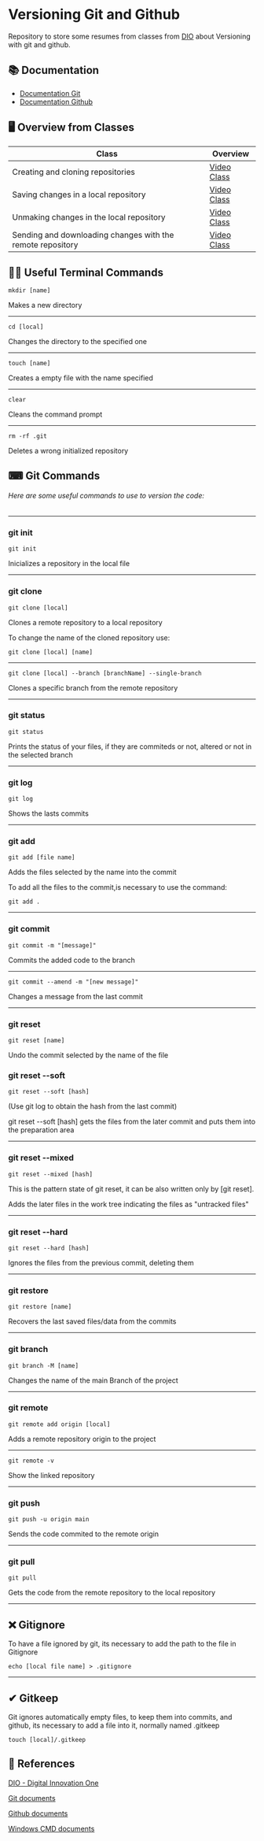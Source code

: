 
# Versioning Git and Github


Repository to store some resumes from classes from [DIO](https://web.dio.me/course/versionamento-de-codigo-com-git-e-github/learning/f3cbaa66-efbd-4c25-842e-2069c188c066?back=/track/potencia-tech-ifood-desenvolvimento-de-jogos&tab=undefined&moduleId=undefined) about Versioning with git and github.

## 📚 Documentation

- [Documentation Git](https://git-scm.com/docs/git/en)
- [Documentation Github](https://docs.github.com/en)

## 🖥 Overview from Classes

|Class|Overview|
|---|---|
|Creating and cloning repositories|[Video Class](https://web.dio.me/course/versionamento-de-codigo-com-git-e-github/learning/a377a00b-461c-4ab0-8258-3addd2fef14c?back=/track/potencia-tech-ifood-desenvolvimento-de-jogos&tab=undefined&moduleId=undefined)|
|Saving changes in a local repository|[Video Class](https://web.dio.me/course/versionamento-de-codigo-com-git-e-github/learning/599dd3dd-d189-474f-a55c-22f37b4472da?back=/track/potencia-tech-ifood-desenvolvimento-de-jogos&tab=undefined&moduleId=undefined)|
|Unmaking changes in the local repository|[Video Class](https://web.dio.me/course/versionamento-de-codigo-com-git-e-github/learning/3f9f2336-6fd5-44cb-ba39-d1a4f6448023?back=/track/potencia-tech-ifood-desenvolvimento-de-jogos&tab=undefined&moduleId=undefined)|
|Sending and downloading changes with the remote repository|[Video Class](https://web.dio.me/course/versionamento-de-codigo-com-git-e-github/learning/dd17c56e-2327-493c-942a-358a49a26549?back=/track/potencia-tech-ifood-desenvolvimento-de-jogos&tab=undefined&moduleId=undefined)|



## 👨‍💻 Useful Terminal Commands

```
mkdir [name]
```
Makes a new directory

---

```
cd [local]
```

Changes the directory to the specified one

---


```
touch [name]
```

Creates a empty file with the name specified

---

```
clear
```

Cleans the command prompt

---

```
rm -rf .git
```

Deletes a wrong initialized repository

## ⌨ Git Commands

###### Here are some useful commands to use to version the code:

---

### git init

```
git init
```

Inicializes a repository in the local file

---

### git clone

```
git clone [local]
```
Clones a remote repository to a local repository

To change the name of the cloned repository use:

```
git clone [local] [name]
```

---
```
git clone [local] --branch [branchName] --single-branch
```

Clones a specific branch from the remote repository

---

### git status

```
git status
```
Prints the status of your files, if they are commiteds or not, altered or not in the selected branch

---

### git log

```
git log
```

Shows the lasts commits

---

### git add

```
git add [file name]
```
Adds the files selected by the name into the commit

To add all the files to the commit,is necessary to use the command:

``` 
git add .
```
---

### git commit

``` 
git commit -m "[message]"
```

Commits the added code to the branch

---

``` 
git commit --amend -m "[new message]"
```

Changes a message from the last commit

---

### git reset

``` 
git reset [name]
```

Undo the commit selected by the name of the file

### git reset --soft

``` 
git reset --soft [hash]
```

(Use git log to obtain the hash from the last commit)

git reset --soft [hash] gets the files from the later commit and puts them into the preparation area 

---

### git reset --mixed

``` 
git reset --mixed [hash]
```
This is the pattern state of git reset, it can be also written only by [git reset].

Adds the later files in the work tree indicating the files as "untracked files"

---

### git reset --hard

``` 
git reset --hard [hash]
```

Ignores the files from the previous commit, deleting them 

---

### git restore

``` 
git restore [name]
```

Recovers the last saved files/data from the commits

---

### git branch

```
git branch -M [name]
```
Changes the name of the main Branch of the project

---

### git remote

```
git remote add origin [local]
```
Adds a remote repository origin to the project

---
```
git remote -v
```
Show the linked repository

---

### git push

```
git push -u origin main
```

Sends the code commited to the remote origin

---

### git pull

```
git pull
```

Gets the code from the remote repository to the local repository

---

## ❌ Gitignore

To have a file ignored by git, its necessary to add the path to the file in Gitignore

```
echo [local file name] > .gitignore
```
---

## ✔ Gitkeep

Git ignores automatically empty files, to keep them into commits, and github, its necessary to add a file into it, normally named .gitkeep 

```
touch [local]/.gitkeep
```

## 🔎 References

[DIO - Digital Innovation One](https://www.dio.me/)

[Git documents](https://git-scm.com/docs)

[Github documents](https://docs.github.com/en)

[Windows CMD documents](https://learn.microsoft.com/en-us/windows-server/administration/windows-commands/windows-commands)

